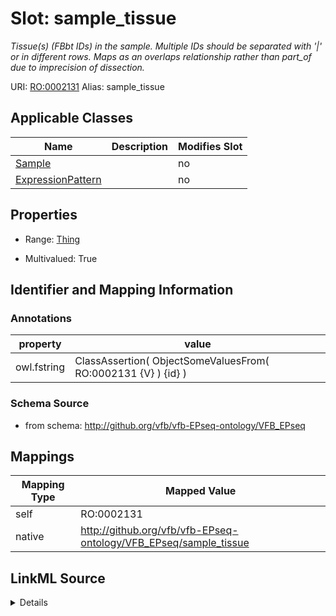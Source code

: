 

# Slot: sample_tissue 


_Tissue(s) (FBbt IDs) in the sample. Multiple IDs should be separated with '|' or in different rows. Maps as an overlaps relationship rather than part_of due to imprecision of dissection._





URI: [RO:0002131](http://purl.obolibrary.org/obo/RO_0002131)
Alias: sample_tissue

<!-- no inheritance hierarchy -->





## Applicable Classes

| Name | Description | Modifies Slot |
| --- | --- | --- |
| [Sample](Sample.md) |  |  no  |
| [ExpressionPattern](ExpressionPattern.md) |  |  no  |







## Properties

* Range: [Thing](Thing.md)

* Multivalued: True





## Identifier and Mapping Information





### Annotations

| property | value |
| --- | --- |
| owl.fstring | ClassAssertion( ObjectSomeValuesFrom( RO:0002131 {V} ) {id} ) |




### Schema Source


* from schema: http://github.org/vfb/vfb-EPseq-ontology/VFB_EPseq




## Mappings

| Mapping Type | Mapped Value |
| ---  | ---  |
| self | RO:0002131 |
| native | http://github.org/vfb/vfb-EPseq-ontology/VFB_EPseq/sample_tissue |




## LinkML Source

<details>
```yaml
name: sample_tissue
annotations:
  owl.fstring:
    tag: owl.fstring
    value: ClassAssertion( ObjectSomeValuesFrom( RO:0002131 {V} ) {id} )
description: Tissue(s) (FBbt IDs) in the sample. Multiple IDs should be separated
  with '|' or in different rows. Maps as an overlaps relationship rather than part_of
  due to imprecision of dissection.
from_schema: http://github.org/vfb/vfb-EPseq-ontology/VFB_EPseq
rank: 1000
slot_uri: RO:0002131
alias: sample_tissue
owner: Sample
domain_of:
- Sample
range: Thing
multivalued: true

```
</details>